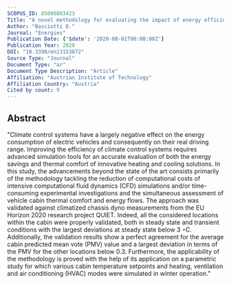 ```yaml
---
SCOPUS_ID: 85090803423
Title: "A novel methodology for evaluating the impact of energy efficiency measures on the cabin thermal comfort of electric vehicles"
Author: "Basciotti D."
Journal: "Energies"
Publication Date: {'$date': '2020-08-01T00:00:00Z'}
Publication Year: 2020
DOI: "10.3390/en13153872"
Source Type: "Journal"
Document Type: "ar"
Document Type Description: "Article"
Affiliation: "Austrian Institute of Technology"
Affiliation Country: "Austria"
Cited by count: 9
---
```


## Abstract
"Climate control systems have a largely negative effect on the energy consumption of electric vehicles and consequently on their real driving range. Improving the efficiency of climate control systems requires advanced simulation tools for an accurate evaluation of both the energy savings and thermal comfort of innovative heating and cooling solutions. In this study, the advancements beyond the state of the art consists primarily of the methodology tackling the reduction of computational costs of intensive computational fluid dynamics (CFD) simulations and/or time-consuming experimental investigations and the simultaneous assessment of vehicle cabin thermal comfort and energy flows. The approach was validated against climatized chassis dyno measurements from the EU Horizon 2020 research project QUIET. Indeed, all the considered locations within the cabin were properly validated, both in steady state and transient conditions with the largest deviations at steady state below 3 ◦C. Additionally, the validation results show a perfect agreement for the average cabin predicted mean vote (PMV) value and a largest deviation in terms of the PMV for the other locations below 0.3. Furthermore, the applicability of the methodology is proved with the help of its application on a parametric study for which various cabin temperature setpoints and heating, ventilation and air conditioning (HVAC) modes were simulated in winter operation."
